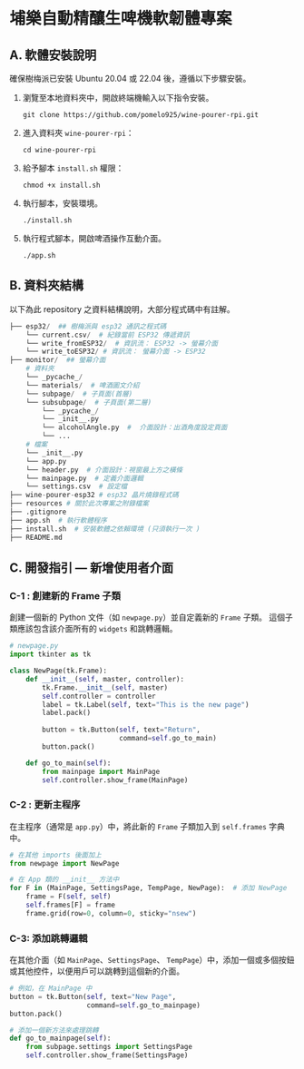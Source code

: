 # 埔樂自動精釀生啤機軟韌體專案
## A. 軟體安裝說明
確保樹梅派已安裝 Ubuntu 20.04 或 22.04 後，遵循以下步驟安裝。

1. 瀏覽至本地資料夾中，開啟終端機輸入以下指令安裝。

    ```
    git clone https://github.com/pomelo925/wine-pourer-rpi.git
    ```
2. 進入資料夾 `wine-pourer-rpi`：
    ```
    cd wine-pourer-rpi
    ```
3. 給予腳本 `install.sh` 權限：
    ```
    chmod +x install.sh
    ```
4. 執行腳本，安裝環境。
    ```
    ./install.sh
    ```
5. 執行程式腳本，開啟啤酒操作互動介面。
    ```
    ./app.sh
    ```


## B. 資料夾結構
以下為此 repository 之資料結構說明，大部分程式碼中有註解。
```py
├── esp32/  ## 樹梅派與 esp32 通訊之程式碼  
    └── current.csv/  # 紀錄當前 ESP32 傳遞資訊
    └── write_fromESP32/  # 資訊流： ESP32 -> 螢幕介面 
    └── write_toESP32/ # 資訊流： 螢幕介面 -> ESP32  
├── monitor/  ## 螢幕介面
    # 資料夾
    └── _pycache_/ 
    └── materials/  # 啤酒圖文介紹
    └── subpage/  # 子頁面(首層)
    └── subsubpage/  # 子頁面(第二層)
        └── _pycache_/ 
        └── _init__.py
        └── alcoholAngle.py  #  介面設計：出酒角度設定頁面
        └── ...
    # 檔案
    └── _init__.py
    └── app.py  
    └── header.py  # 介面設計：視窗最上方之橫條
    └── mainpage.py  # 定義介面邏輯
    └── settings.csv  # 設定檔
├── wine-pourer-esp32 # esp32 晶片燒錄程式碼
├── resources # 關於此次專案之附錄檔案
├── .gitignore
├── app.sh  # 執行軟體程序
├── install.sh  # 安裝軟體之依賴環境 (只須執行一次 )
├── README.md
``` 



## C. 開發指引 — 新增使用者介面
### C-1 : 創建新的 Frame 子類
創建一個新的 Python 文件（如 `newpage.py`）並自定義新的 `Frame` 子類。
這個子類應該包含該介面所有的  `widgets` 和跳轉邏輯。

```py
# newpage.py
import tkinter as tk

class NewPage(tk.Frame):
    def __init__(self, master, controller):
        tk.Frame.__init__(self, master)
        self.controller = controller
        label = tk.Label(self, text="This is the new page")
        label.pack()
        
        button = tk.Button(self, text="Return",
                           command=self.go_to_main)
        button.pack()

    def go_to_main(self):
        from mainpage import MainPage
        self.controller.show_frame(MainPage)
```


### C-2 : 更新主程序
在主程序（通常是 `app.py`）中，將此新的 `Frame` 子類加入到 `self.frames` 字典中。
```py
# 在其他 imports 後面加上
from newpage import NewPage

# 在 App 類的 __init__ 方法中
for F in (MainPage, SettingsPage, TempPage, NewPage):  # 添加 NewPage
    frame = F(self, self)
    self.frames[F] = frame
    frame.grid(row=0, column=0, sticky="nsew")
```

### C-3: 添加跳轉邏輯
在其他介面（如 `MainPage`、`SettingsPage`、 `TempPage`）中，添加一個或多個按鈕或其他控件，以便用戶可以跳轉到這個新的介面。

```py
# 例如，在 MainPage 中
button = tk.Button(self, text="New Page",
                   command=self.go_to_mainpage)
button.pack()

# 添加一個新方法來處理跳轉
def go_to_mainpage(self):
    from subpage.settings import SettingsPage
    self.controller.show_frame(SettingsPage)
```
